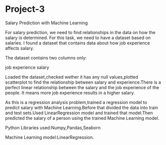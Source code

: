 # Project-3
Salary Prediction with Machine Learning

For salary prediction, we need to find relationships in the data on how the salary is determined. For this task, we need to have a dataset based on salaries. I found a dataset that contains data about how job experience affects salary.

The dataset contains two columns only:

job experience
salary

Loaded the dataset,checked wether it has any null values,plotted scatterplot to find the relationship between salary and experience.There is a perfect linear relationship between the salary and the job experience of the people. It means more job experience results in a higher salary.

As this is a regression analysis problem,trained a regression model to predict salary with Machine Learning.Before that divided the data into train and test sets.Used LinearRegression model and trained that model.Then predicted the salary of a person using the trained Machine Learning model.

Python Libraries used:Numpy,Pandas,Seaborn

Machine Learning model:LinearRegression.
